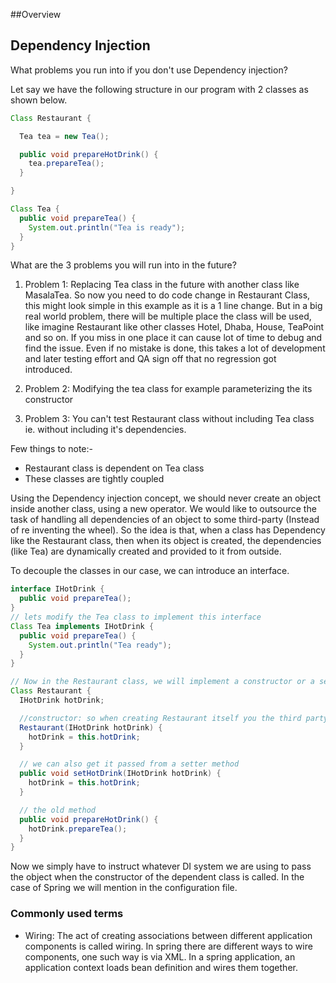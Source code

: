 ##Overview


## Dependency Injection

What problems you run into if you don't use Dependency injection?

Let say we have the following structure in our program with 2 classes as shown below.
```java
Class Restaurant {

  Tea tea = new Tea();

  public void prepareHotDrink() {
    tea.prepareTea();
  }

}

Class Tea {
  public void prepareTea() {
    System.out.println("Tea is ready");
  }
}
```
What are the 3 problems you will run into in the future?
1. Problem 1: Replacing Tea class in the future with another class like MasalaTea.
So now you need to do code change in Restaurant Class, this might look simple in this example as it is a 1 line change.
But in a big real world problem, there will be multiple place the class will be used, like imagine Restaurant like other classes Hotel, Dhaba, House, TeaPoint and so on. If you miss in one place it can cause lot of time to debug and find the issue. Even if no mistake is done, this takes a lot of development and later testing effort and QA sign off that no regression got introduced.

2. Problem 2: Modifying the tea class for example parameterizing the its constructor
3. Problem 3: You can't test Restaurant class without including Tea class ie. without including it's dependencies.

Few things to note:-
* Restaurant class is dependent on Tea class
* These classes are tightly coupled

Using the Dependency injection concept, we should never create an object inside another class, using a new operator.
We would like to outsource the task of handling all dependencies of an object to some third-party (Instead of re inventing the wheel).
So the idea is that, when a class has Dependency like the Restaurant class, then when its object is created, the dependencies (like Tea) are dynamically created and provided to it from outside.

To decouple the classes in our case, we can introduce an interface.
```java
interface IHotDrink {
  public void prepareTea();
}
// lets modify the Tea class to implement this interface
Class Tea implements IHotDrink {
  public void prepareTea() {
    System.out.println("Tea ready");
  }
}

// Now in the Restaurant class, we will implement a constructor or a setter method for the third party to create a Tea object and it for us.
Class Restaurant {
  IHotDrink hotDrink;

  //constructor: so when creating Restaurant itself you the third party DI passes the tea object
  Restaurant(IHotDrink hotDrink) {
    hotDrink = this.hotDrink;
  }

  // we can also get it passed from a setter method
  public void setHotDrink(IHotDrink hotDrink) {
    hotDrink = this.hotDrink;
  }

  // the old method
  public void prepareHotDrink() {
    hotDrink.prepareTea();
  }
}
```
Now we simply have to instruct whatever DI system we are using to pass the object when the constructor of the dependent class is called.
In the case of Spring we will mention in the configuration file.


### Commonly used terms
* Wiring: The act of creating associations between different application components is called wiring. In spring there are different ways to wire components, one such way is via XML.
In a spring application, an application context loads bean definition and wires them together.
